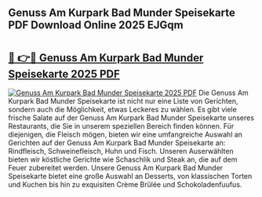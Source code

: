 ## Genuss Am Kurpark Bad Munder Speisekarte PDF Download Online 2025 EJGqm

# <h2><a href="http://gcb41n.nevu.top/?p=Genuss+Am+Kurpark+Bad+Munder+Speisekarte">🔗 👉🔴 Genuss Am Kurpark Bad Munder Speisekarte 2025 PDF</a></h2>

[![Genuss Am Kurpark Bad Munder Speisekarte 2025 PDF](https://i.imgur.com/dBaPXMq.png)](http://gcb41n.nevu.top/?p=Genuss+Am+Kurpark+Bad+Munder+Speisekarte)
Die Genuss Am Kurpark Bad Munder Speisekarte ist nicht nur eine Liste von Gerichten, sondern auch die Möglichkeit, etwas Leckeres zu wählen. Es gibt viele frische Salate auf der Genuss Am Kurpark Bad Munder Speisekarte unseres Restaurants, die Sie in unserem speziellen Bereich finden können. Für diejenigen, die Fleisch mögen, bieten wir eine umfangreiche Auswahl an Gerichten auf der Genuss Am Kurpark Bad Munder Speisekarte an: Rindfleisch, Schweinefleisch, Huhn und Fisch. Unseren Auserwählten bieten wir köstliche Gerichte wie Schaschlik und Steak an, die auf dem Feuer zubereitet werden. Unsere Genuss Am Kurpark Bad Munder Speisekarte bietet eine große Auswahl an Desserts, von klassischen Torten und Kuchen bis hin zu exquisiten Crème Brûlée und Schokoladenfuufus.
